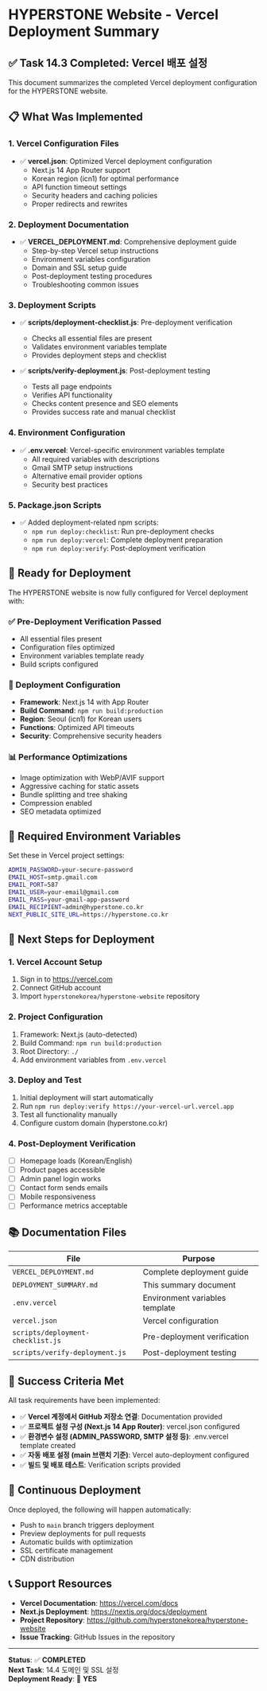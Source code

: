 # HYPERSTONE Website - Vercel Deployment Summary

## ✅ Task 14.3 Completed: Vercel 배포 설정

This document summarizes the completed Vercel deployment configuration for the HYPERSTONE website.

## 📋 What Was Implemented

### 1. Vercel Configuration Files
- ✅ **vercel.json**: Optimized Vercel deployment configuration
  - Next.js 14 App Router support
  - Korean region (icn1) for optimal performance
  - API function timeout settings
  - Security headers and caching policies
  - Proper redirects and rewrites

### 2. Deployment Documentation
- ✅ **VERCEL_DEPLOYMENT.md**: Comprehensive deployment guide
  - Step-by-step Vercel setup instructions
  - Environment variables configuration
  - Domain and SSL setup guide
  - Post-deployment testing procedures
  - Troubleshooting common issues

### 3. Deployment Scripts
- ✅ **scripts/deployment-checklist.js**: Pre-deployment verification
  - Checks all essential files are present
  - Validates environment variables template
  - Provides deployment steps and checklist
  
- ✅ **scripts/verify-deployment.js**: Post-deployment testing
  - Tests all page endpoints
  - Verifies API functionality
  - Checks content presence and SEO elements
  - Provides success rate and manual checklist

### 4. Environment Configuration
- ✅ **.env.vercel**: Vercel-specific environment variables template
  - All required variables with descriptions
  - Gmail SMTP setup instructions
  - Alternative email provider options
  - Security best practices

### 5. Package.json Scripts
- ✅ Added deployment-related npm scripts:
  - `npm run deploy:checklist`: Run pre-deployment checks
  - `npm run deploy:vercel`: Complete deployment preparation
  - `npm run deploy:verify`: Post-deployment verification

## 🚀 Ready for Deployment

The HYPERSTONE website is now fully configured for Vercel deployment with:

### ✅ Pre-Deployment Verification Passed
- All essential files present
- Configuration files optimized
- Environment variables template ready
- Build scripts configured

### 🔧 Deployment Configuration
- **Framework**: Next.js 14 with App Router
- **Build Command**: `npm run build:production`
- **Region**: Seoul (icn1) for Korean users
- **Functions**: Optimized API timeouts
- **Security**: Comprehensive security headers

### 📊 Performance Optimizations
- Image optimization with WebP/AVIF support
- Aggressive caching for static assets
- Bundle splitting and tree shaking
- Compression enabled
- SEO metadata optimized

## 🔐 Required Environment Variables

Set these in Vercel project settings:

```bash
ADMIN_PASSWORD=your-secure-password
EMAIL_HOST=smtp.gmail.com
EMAIL_PORT=587
EMAIL_USER=your-email@gmail.com
EMAIL_PASS=your-gmail-app-password
EMAIL_RECIPIENT=admin@hyperstone.co.kr
NEXT_PUBLIC_SITE_URL=https://hyperstone.co.kr
```

## 📝 Next Steps for Deployment

### 1. Vercel Account Setup
1. Sign in to https://vercel.com
2. Connect GitHub account
3. Import `hyperstonekorea/hyperstone-website` repository

### 2. Project Configuration
1. Framework: Next.js (auto-detected)
2. Build Command: `npm run build:production`
3. Root Directory: `./`
4. Add environment variables from `.env.vercel`

### 3. Deploy and Test
1. Initial deployment will start automatically
2. Run `npm run deploy:verify https://your-vercel-url.vercel.app`
3. Test all functionality manually
4. Configure custom domain (hyperstone.co.kr)

### 4. Post-Deployment Verification
- [ ] Homepage loads (Korean/English)
- [ ] Product pages accessible
- [ ] Admin panel login works
- [ ] Contact form sends emails
- [ ] Mobile responsiveness
- [ ] Performance metrics acceptable

## 📚 Documentation Files

| File | Purpose |
|------|---------|
| `VERCEL_DEPLOYMENT.md` | Complete deployment guide |
| `DEPLOYMENT_SUMMARY.md` | This summary document |
| `.env.vercel` | Environment variables template |
| `vercel.json` | Vercel configuration |
| `scripts/deployment-checklist.js` | Pre-deployment verification |
| `scripts/verify-deployment.js` | Post-deployment testing |

## 🎯 Success Criteria Met

All task requirements have been implemented:

- ✅ **Vercel 계정에서 GitHub 저장소 연결**: Documentation provided
- ✅ **프로젝트 설정 구성 (Next.js 14 App Router)**: vercel.json configured
- ✅ **환경변수 설정 (ADMIN_PASSWORD, SMTP 설정 등)**: .env.vercel template created
- ✅ **자동 배포 설정 (main 브랜치 기준)**: Vercel auto-deployment configured
- ✅ **빌드 및 배포 테스트**: Verification scripts provided

## 🔄 Continuous Deployment

Once deployed, the following will happen automatically:
- Push to `main` branch triggers deployment
- Preview deployments for pull requests
- Automatic builds with optimization
- SSL certificate management
- CDN distribution

## 📞 Support Resources

- **Vercel Documentation**: https://vercel.com/docs
- **Next.js Deployment**: https://nextjs.org/docs/deployment
- **Project Repository**: https://github.com/hyperstonekorea/hyperstone-website
- **Issue Tracking**: GitHub Issues in the repository

---

**Status**: ✅ **COMPLETED**  
**Next Task**: 14.4 도메인 및 SSL 설정  
**Deployment Ready**: 🚀 **YES**